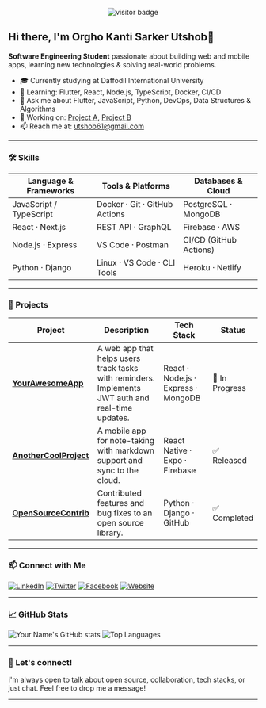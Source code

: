 
<p align="center">
  <img src="https://visitor-badge.laobi.icu/badge?page_id=utshob61.utshob61" alt="visitor badge"/>
</p>

## Hi there, I'm Orgho Kanti Sarker Utshob👋

**Software Engineering Student** passionate about building web and mobile apps, learning new technologies & solving real-world problems.

- 🎓 Currently studying at Daffodil International University
- 🌱 Learning: Flutter, React, Node.js, TypeScript, Docker, CI/CD
- 💬 Ask me about Flutter, JavaScript, Python, DevOps, Data Structures & Algorithms
- 🔭 Working on: [Project A](repoLink), [Project B](repoLink)
- 📫 Reach me at: utshob61@gmail.com

---

### 🛠️ Skills

| Language & Frameworks     | Tools & Platforms               | Databases & Cloud     |
|--------------------------|----------------------------------|------------------------|
| JavaScript / TypeScript | Docker · Git · GitHub Actions    | PostgreSQL · MongoDB  |
| React · Next.js         | REST API · GraphQL              | Firebase · AWS        |
| Node.js · Express       | VS Code · Postman               | CI/CD (GitHub Actions)|
| Python · Django         | Linux · VS Code · CLI Tools      | Heroku · Netlify      |

---

### 🌟 Projects

| Project | Description | Tech Stack | Status |
|--------|-------------|------------|--------|
| **[YourAwesomeApp](https://github.com/utshob61/YourAwesomeApp)** | A web app that helps users track tasks with reminders. Implements JWT auth and real-time updates. | React · Node.js · Express · MongoDB | 🚧 In Progress |
| **[AnotherCoolProject](https://github.com/utshob61/AnotherCoolProject)** | A mobile app for note-taking with markdown support and sync to the cloud. | React Native · Expo · Firebase | ✅ Released |
| **[OpenSourceContrib](https://github.com/utshob61/OpenSourceContrib)** | Contributed features and bug fixes to an open source library. | Python · Django · GitHub | ✅ Completed |

---

### 📫 Connect with Me

[![LinkedIn](https://img.shields.io/badge/LinkedIn-0077B5?style=flat&logo=linkedin&logoColor=white)](https://www.linkedin.com/in/yourProfile)
[![Twitter](https://img.shields.io/badge/Twitter-1DA1F2?style=flat&logo=twitter&logoColor=white)](https://twitter.com/yourHandle)
[![Facebook](https://img.shields.io/badge/Facebook-1877F2?style=flat&logo=facebook&logoColor=white)](https://facebook.com/yourProfile)
[![Website](https://img.shields.io/badge/Portfolio-000000?style=flat&logo=ko-fi&logoColor=white)](https://yourwebsite.com)

---

### 📈 GitHub Stats

![Your Name's GitHub stats](https://github-readme-stats.vercel.app/api?username=utshob61&show_icons=true&theme=radical)
![Top Languages](https://github-readme-stats.vercel.app/api/top-langs/?username=utshob61&layout=compact&theme=radical)

---

### 🤖 Let's connect!

I'm always open to talk about open source, collaboration, tech stacks, or just chat. Feel free to drop me a message!

---

<!--
Template inspired by amazing community READMEs:
- GitHub Readme Stats: https://github.com/anuraghazra/github-readme-stats
- Shields: https://shields.io
-->
